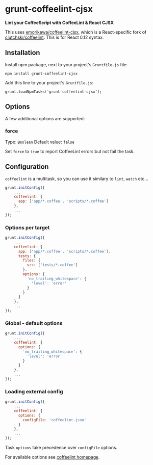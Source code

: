 # grunt-coffeelint-cjsx

**Lint your CoffeeScript with CoffeeLint & React CJSX**

This uses [emorikawa/coffeelint-cjsx](https://github.com/emorikawa/coffeelint-cjsx), which is a React-specific fork of [clutchski/coffeelint](https://github.com/clutchski/coffeelint). This is for React 0.12 syntax.

## Installation

Install npm package, next to your project's `Gruntfile.js` file:

    npm install grunt-coffeelint-cjsx

Add this line to your project's `Gruntfile.js`:

    grunt.loadNpmTasks('grunt-coffeelint-cjsx');

## Options

A few additional options are supported:

### force
Type: `Boolean`
Default value: `false`

Set `force` to `true` to report CoffeeLint errors but not fail the task.

## Configuration

`coffeelint` is a multitask, so you can use it similary to `lint`, `watch` etc...

````javascript
grunt.initConfig({
    ...
    coffeelint: {
      app: ['app/*.coffee', 'scripts/*.coffee']
    },
    ...
});
````

### Options per target

````javascript
grunt.initConfig({
    ...
    coffeelint: {
      app: ['app/*.coffee', 'scripts/*.coffee'],
      tests: {
        files: {
          src: ['tests/*.coffee']
        },
        options: {
          'no_trailing_whitespace': {
            'level': 'error'
          }
        }
      }
    },
    ...
});
````

### Global - default options

````javascript
grunt.initConfig({
    ...
    coffeelint: {
      options: {
        'no_trailing_whitespace': {
          'level': 'error'
        }
      }
    },
    ...
});
````

### Loading external config

````javascript
grunt.initConfig({
    ...
    coffeelint: {
      options: {
        configFile: 'coffeelint.json'
      }
    },
    ...
});
````
Task `options` take precedence over `configFile` options.

For available options see [coffeelint homepage].

[CoffeeLint]: http://www.coffeelint.org/
[coffeelint homepage]: http://www.coffeelint.org/
